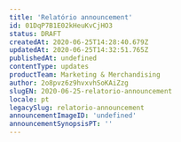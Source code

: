 ```yaml
---
title: 'Relatório announcement'
id: 01DqP7B1E02kHeuKvCjHO3
status: DRAFT
createdAt: 2020-06-25T14:28:40.679Z
updatedAt: 2020-06-25T14:32:51.765Z
publishedAt: undefined
contentType: updates
productTeam: Marketing & Merchandising
author: 2o8pvz6z9hvxvhSoKAiZzg
slugEN: 2020-06-25-relatorio-announcement
locale: pt
legacySlug: relatorio-announcement
announcementImageID: 'undefined'
announcementSynopsisPT: ''
---
```



